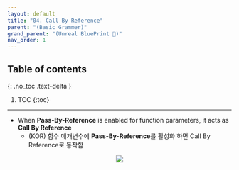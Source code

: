 ```yaml
---
layout: default
title: "04. Call By Reference"
parent: "(Basic Grammer)"
grand_parent: "(Unreal BluePrint 🌠)"
nav_order: 1
---
```


## Table of contents
{: .no_toc .text-delta }

1. TOC
{:toc}

---

* When **Pass-By-Reference** is enabled for function parameters, it acts as **Call By Reference**
  * (KOR) 함수 매개변수에 **Pass-By-Reference**를 활성화 하면 Call By Reference로 동작함

<p align="center">
  <img src="https://taehyungs-programming-blog.github.io/blog/assets/images/unreal/bp-1/bp-1-4-1.png"/>
</p>